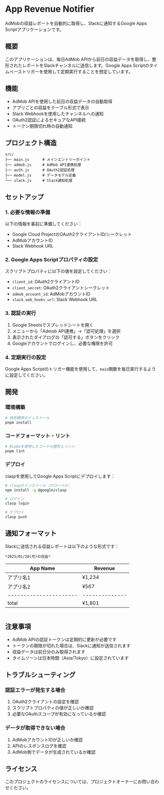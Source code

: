 # App Revenue Notifier

AdMobの収益レポートを自動的に取得し、Slackに通知するGoogle Apps Scriptアプリケーションです。

## 概要

このアプリケーションは、毎日AdMob APIから前日の収益データを取得し、整形されたレポートをSlackチャンネルに送信します。Google Apps Scriptのタイムベーストリガーを使用して定期実行することを想定しています。

## 機能

- AdMob APIを使用した前日の収益データの自動取得
- アプリごとの収益をテーブル形式で表示
- Slack Webhookを使用したチャンネルへの通知
- OAuth2認証によるセキュアなAPI接続
- トークン期限切れ時の自動通知

## プロジェクト構造

```
src/
├── main.js      # メインエントリーポイント
├── admob.js     # AdMob API連携処理
├── auth.js      # OAuth2認証処理
├── model.js     # データモデル定義
└── slack.js     # Slack通知処理
```

## セットアップ

### 1. 必要な情報の準備

以下の情報を事前に準備してください：

- Google Cloud ProjectのOAuth2クライアントID/シークレット
- AdMobアカウントID
- Slack Webhook URL

### 2. Google Apps Scriptプロパティの設定

スクリプトプロパティに以下の値を設定してください：

- `client_id`: OAuth2クライアントID
- `client_secret`: OAuth2クライアントシークレット
- `admob_account_id`: AdMobアカウントID
- `slack_web_hooks_url`: Slack Webhook URL

### 3. 認証の実行

1. Google Sheetsでスプレッドシートを開く
2. メニューから「Admob API連携」→「認可処理」を選択
3. 表示されたダイアログの「認可する」ボタンをクリック
4. Googleアカウントでログインし、必要な権限を許可

### 4. 定期実行の設定

Google Apps Scriptのトリガー機能を使用して、`main`関数を毎日実行するように設定してください。

## 開発

### 環境構築

```bash
# 依存関係のインストール
pnpm install
```

### コードフォーマット・リント

```bash
# Biomeを使用したコードの整形とリント
pnpm lint
```

### デプロイ

claspを使用してGoogle Apps Scriptにデプロイします：

```bash
# claspのインストール（グローバル）
npm install -g @google/clasp

# ログイン
clasp login

# デプロイ
clasp push
```

## 通知フォーマット

Slackに送信される収益レポートは以下のような形式です：

```
*2025/01/20(月)の収益*
```
| App Name             | Revenue      |
|----------------------|--------------|
| アプリ名1            |      ¥1,234  |
| アプリ名2            |        ¥567  |
|----------------------|--------------|
| total                |      ¥1,801  |
```
```

## 注意事項

- AdMob APIの認証トークンは定期的に更新が必要です
- トークンの期限が切れた場合は、Slackに通知が送信されます
- 収益データは前日分のみ取得されます
- タイムゾーンは日本時間（Asia/Tokyo）に設定されています

## トラブルシューティング

### 認証エラーが発生する場合

1. OAuth2クライアントの設定を確認
2. スクリプトプロパティの値が正しいか確認
3. 必要なOAuthスコープが有効になっているか確認

### データが取得できない場合

1. AdMobアカウントIDが正しいか確認
2. APIのレスポンスログを確認
3. AdMob側でデータが生成されているか確認

## ライセンス

このプロジェクトのライセンスについては、プロジェクトオーナーにお問い合わせください。